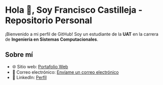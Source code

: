 
# Hola 👋, Soy Francisco Castilleja - Repositorio Personal

¡Bienvenido a mi perfil de GitHub! Soy un estudiante de la **UAT** en la carrera de **Ingeniería en Sistemas Computacionales**. 

## Sobre mí

- 🌐 Sitio web: [Portafolio Web]()
- 📧 Correo electrónico: [Envíame un correo electrónico](mailto:Francisco_Castilleja.com)
- 💼 LinkedIn: [Perfíl](https://www.linkedin.com/in/francisco-castilleja)

<!--
**FranciscoCastilleja/FranciscoCastilleja** is a ✨ _special_ ✨ repository because its `README.md` (this file) appears on your GitHub profile.

Here are some ideas to get you started:

- 🔭 I’m currently working on ...
- 🌱 I’m currently learning ...
- 👯 I’m looking to collaborate on ...
- 🤔 I’m looking for help with ...
- 💬 Ask me about ...
- 📫 How to reach me: ...
- 😄 Pronouns: ...
- ⚡ Fun fact: ...
-->
